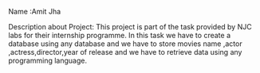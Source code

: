 Name :Amit Jha

Description about Project:
This project is part of the task provided by NJC labs for their internship programme. In this task we have to create a database using any database and we have to store movies name ,actor ,actress,director,year of release and we have to retrieve data using any programming language.

